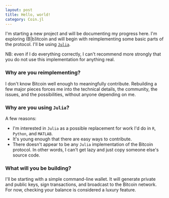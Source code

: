 ```yaml
---
layout: post
title: Hello, world!
category: Coin.jl
---
```


I'm starting a new project and will be documenting my progress here. I'm exploring (B\|b)itcoin and will begin with reimplementing some basic parts of the protocol. I'll be using [`Julia`](http://julialang.org/).

NB: even if I do everything correctly, I can't recommend more strongly that you do not use this implementation for anything real.

### Why are you reimplementing?
I don't know Bitcoin well enough to meaningfully contribute. Rebuilding a few major pieces forces me into the technical details, the community, the issues, and the possibilities, without anyone depending on me.

### Why are you using `Julia`?
A few reasons:

- I'm interested in `Julia` as a possible replacement for work I'd do in `R`, `Python`, and `MATLAB`.
- It's young enough that there are easy ways to contribute.
- There doesn't appear to be any `Julia` implementation of the Bitcoin protocol. In other words, I can't get lazy and just copy someone else's source code.

### What will you be building?
I'll be starting with a simple command-line wallet. It will generate private and public keys, sign transactions, and broadcast to the Bitcoin network. For now, checking your balance is considered a luxury feature.


